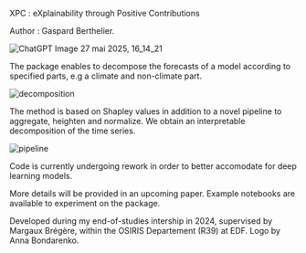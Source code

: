 XPC : eXplainability through Positive Contributions

Author : Gaspard Berthelier. 

![ChatGPT Image 27 mai 2025, 16_14_21](https://github.com/user-attachments/assets/4eeca9c5-a413-477c-8f1c-edcba9e0ffe7)

The package enables to decompose the forecasts of a model according to specified parts, e.g a climate and non-climate part.

![decomposition](https://github.com/user-attachments/assets/ff3ca909-2483-4d99-a11b-cbf8953bb090)

The method is based on Shapley values in addition to a novel pipeline to aggregate, heighten and normalize. We obtain an interpretable decomposition of the time series.

![pipeline](https://github.com/user-attachments/assets/2e0f54ab-5409-42a1-b254-40aa804247b0)

Code is currently undergoing rework in order to better accomodate for deep learning models.

More details will be provided in an upcoming paper. Example notebooks are available to experiment on the package.

Developed during my end-of-studies intership in 2024, supervised by Margaux Brégère, within the OSIRIS Departement (R39) at EDF. Logo by Anna Bondarenko.


